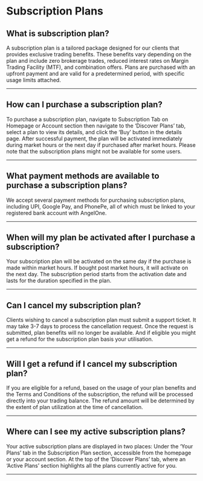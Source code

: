 # Subscription Plans

## What is subscription plan?

A subscription plan is a tailored package designed for our clients that provides exclusive trading benefits. These benefits vary depending on the plan and include zero brokerage trades, reduced interest rates on Margin Trading Facility (MTF), and combination offers. Plans are purchased with an upfront payment and are valid for a predetermined period, with specific usage limits attached.

---

## How can I purchase a subscription plan?

To purchase a subscription plan, navigate to Subscription Tab on Homepage or Account section then navigate to the ‘Discover Plans’ tab, select a plan to view its details, and click the ‘Buy’ button in the details page. After successful payment, the plan will be activated immediately during market hours or the next day if purchased after market hours.
Please note that the subscription plans might not be available for some users.

---

## What payment methods are available to purchase a subscription plans?

We accept several payment methods for purchasing subscription plans, including UPI, Google Pay, and PhonePe, all of which must be linked to your registered bank account with AngelOne.

---

## When will my plan be activated after I purchase a subscription?

Your subscription plan will be activated on the same day if the purchase is made within market hours. If bought post market hours, it will activate on the next day. The subscription period starts from the activation date and lasts for the duration specified in the plan.

---

## Can I cancel my subscription plan?

Clients wishing to cancel a subscription plan must submit a support ticket. It may take 3-7 days to process the cancellation request. Once the request is submitted, plan benefits will no longer be available. And if eligible you might get a refund for the subscription plan basis your utilisation.

---

## Will I get a refund if I cancel my subscription plan?

If you are eligible for a refund, based on the usage of your plan benefits and the Terms and Conditions of the subscription, the refund will be processed directly into your trading balance. The refund amount will be determined by the extent of plan utilization at the time of cancellation.

---

## Where can I see my active subscription plans?

Your active subscription plans are displayed in two places:
Under the ‘Your Plans’ tab in the Subscription Plan section, accessible from the homepage or your account section.
At the top of the ‘Discover Plans’ tab, where an ‘Active Plans’ section highlights all the plans currently active for you.

---

